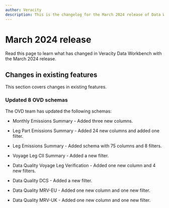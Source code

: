 ```yaml
---
author: Veracity
description: This is the changelog for the March 2024 release of Data Workbench.
---
```

 
# March 2024 release
 
Read this page to learn what has changed in Veracity Data Workbench with the March 2024 release.
 
## Changes in existing features

This section covers changes in existing features.
 
### Updated 8 OVD schemas
 
The OVD team has updated the following schemas:
 
* Monthly Emissions Summary - Added three new columns.

* Leg Part Emissions Summary - Added 24 new columns and added one filter.

* Leg Emissions Summary - Added schema with 75 columns and 8 filters.

* Voyage Leg CII Summary - Added a new filter.

* Data Quality Voyage Leg Verification - Added one new column and 4 new filters.

* Data Quality DCS - Added a new filter.

* Data Quality MRV-EU - Added one new column and one new filter.

* Data Quality MRV-UK - Added one new column and one new filter.